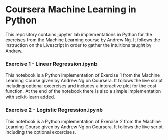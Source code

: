 # Coursera Machine Learning in Python

This repository contains jupyter lab implementations in Python for the exercises from the Machine Learning course by Andrew Ng. It follows the instruction on the Livescript in order to gather the intuitions taught by Andrew.

### Exercise 1 - Linear Regression.ipynb
This notebook is a Python implementation of Exercise 1 from the Machine Learning Course given by Andrew Ng on Coursera. It follows the live script including optional excercises and includes a interactive plot for the cost function. At the end of the notebook there is also a simple implementation with scikit-learn added.

### Exercise 2 - Logistic Regression.ipynb
This notebook is a Python implementation of Exercise 2 from the Machine Learning Course given by Andrew Ng on Coursera. It follows the live script including the optional excercises.

